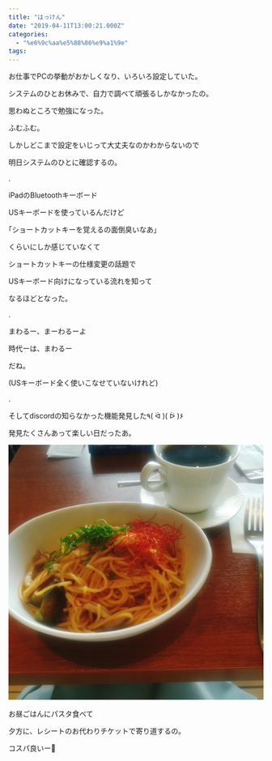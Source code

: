 ```yaml
---
title: "はっけん"
date: "2019-04-11T13:00:21.000Z"
categories: 
  - "%e6%9c%aa%e5%88%86%e9%a1%9e"
tags: 
---
```


お仕事でPCの挙動がおかしくなり、いろいろ設定していた。

システムのひとお休みで、自力で調べて頑張るしかなかったの。

思わぬところで勉強になった。

ふむふむ。

しかしどこまで設定をいじって大丈夫なのかわからないので

明日システムのひとに確認するの。

.

iPadのBluetoothキーボード

USキーボードを使っているんだけど

｢ショートカットキーを覚えるの面倒臭いなあ｣

くらいにしか感じていなくて

ショートカットキーの仕様変更の話題で

USキーボード向けになっている流れを知って

なるほどとなった。

.

まわるー、まーわるーよ

時代ーは、まわるー

だね。

(USキーボード全く使いこなせていないけれど)

.

そしてdiscordの知らなかった機能発見した٩( ᐛ )( ᐖ )۶

発見たくさんあって楽しい日だったあ。

![](images/2019-04-11-12-03-397823485108978392849.jpg)

お昼ごはんにパスタ食べて

夕方に、レシートのお代わりチケットで寄り道するの。

コスパ良いー🐰
